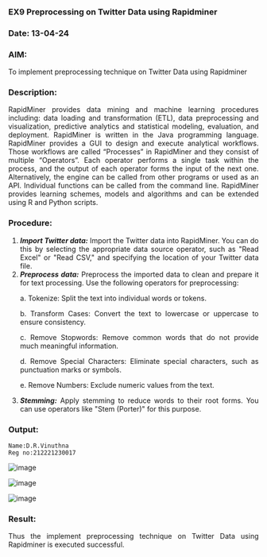 ### EX9 Preprocessing on Twitter Data using Rapidminer
### Date: 13-04-24
### AIM:
To implement preprocessing technique on Twitter Data using Rapidminer
### Description: 
<div align = "justify">
RapidMiner provides data mining and machine learning procedures including: data loading and transformation (ETL), data preprocessing and visualization, 
predictive analytics and statistical modeling, evaluation, and deployment. RapidMiner is written in the Java programming language. 
RapidMiner provides a GUI to design and execute analytical workflows. Those workflows are called “Processes” in RapidMiner and they consist of multiple “Operators”. 
Each operator performs a single task within the process, and the output of each operator forms the input of the next one. Alternatively, the engine can be called from 
other programs or used as an API. Individual functions can be called from the command line. 
RapidMiner provides learning schemes, models and algorithms and can be extended using R and Python scripts.

### Procedure:
1) ***Import Twitter data:*** Import the Twitter data into RapidMiner. You can do this by selecting the appropriate
data source operator, such as "Read Excel" or "Read CSV," and specifying the location of your Twitter data
file.
2) ***Preprocess data:*** Preprocess the imported data to clean and prepare it for text processing. Use the following
operators for preprocessing:
    <p>a. Tokenize: Split the text into individual words or tokens.
    <p>b. Transform Cases: Convert the text to lowercase or uppercase to ensure consistency.
    <p>c. Remove Stopwords: Remove common words that do not provide much meaningful information.
    <p>d. Remove Special Characters: Eliminate special characters, such as punctuation marks or symbols.
    <p>e. Remove Numbers: Exclude numeric values from the text.
3) ***Stemming:*** Apply stemming to reduce words to their root forms. You can use operators like "Stem (Porter)"
for this purpose.


### Output:
```
Name:D.R.Vinuthna
Reg no:212221230017
```
![image](https://github.com/VINUTHNA-2004/WDM_EXP9/assets/95067307/7ce6601b-469d-496f-813c-fca4c526a3cb)

![image](https://github.com/VINUTHNA-2004/WDM_EXP9/assets/95067307/6fa2bf31-621f-4b69-af71-ee0199b0a222)

![image](https://github.com/VINUTHNA-2004/WDM_EXP9/assets/95067307/cfa20528-691d-46fe-a2a0-7bede5c7c413)





### Result:
Thus the implement preprocessing technique on Twitter Data using Rapidminer is executed successful.
